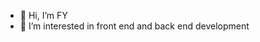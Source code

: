 - 👋 Hi, I’m FY
- 👀 I’m interested in front end and back end development
  

<!---
LowkeyFY/LowkeyFY is a ✨ special ✨ repository because its `README.md` (this file) appears on your GitHub profile.
You can click the Preview link to take a look at your changes.
--->
